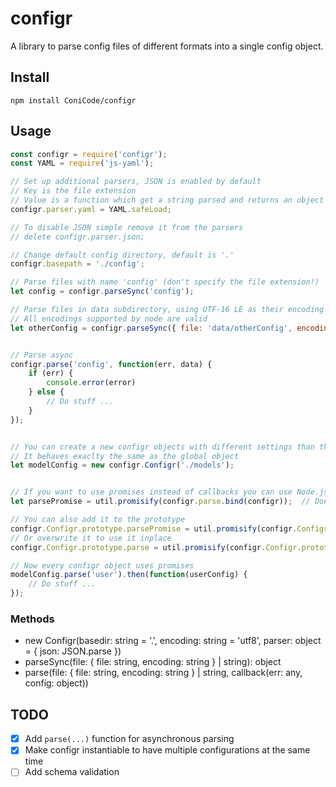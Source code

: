 # configr
A library to parse config files of different formats into a single config object.

## Install

```
npm install ConiCode/configr
```

## Usage
```javascript
const configr = require('configr');
const YAML = require('js-yaml');

// Set up additional parsers, JSON is enabled by default
// Key is the file extension
// Value is a function which get a string parsed and returns an object
configr.parser.yaml = YAML.safeLoad;

// To disable JSON simple remove it from the parsers
// delete configr.parser.json;

// Change default config directory, default is '.'
configr.basepath = './config';

// Parse files with name 'config' (don't specify the file extension!)
let config = configr.parseSync('config');

// Parse files in data subdirectory, using UTF-16 LE as their encoding
// All encodings supported by node are valid
let otherConfig = configr.parseSync({ file: 'data/otherConfig', encoding: 'utf16le' });


// Parse async
configr.parse('config', function(err, data) {
    if (err) {
        console.error(error)
    } else {
        // Do stuff ...
    }
});


// You can create a new configr objects with different settings than the global one
// It behaves exaclty the same as the global object
let modelConfig = new configr.Configr('./models');


// If you want to use promises instead of callbacks you can use Node.js's promisify
let parsePromise = util.promisify(configr.parse.bind(configr));  // Don't forget to bind correct this parameter

// You can also add it to the prototype
configr.Configr.prototype.parsePromise = util.promisify(configr.Configr.prototype.parse);
// Or overwrite it to use it inplace
configr.Configr.prototype.parse = util.promisify(configr.Configr.prototype.parse);

// Now every configr object uses promises
modelConfig.parse('user').then(function(userConfig) {
    // Do stuff ...
});
```
### Methods
* new Configr(basedir: string = '.', encoding: string = 'utf8', parser: object = { json: JSON.parse })
* parseSync(file: { file: string, encoding: string } | string): object
* parse(file: { file: string, encoding: string } | string, callback(err: any, config: object))

## TODO
* [x] Add `parse(...)` function for asynchronous parsing
* [x] Make configr instantiable to have multiple configurations at the same time
* [ ] Add schema validation
